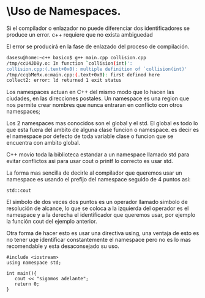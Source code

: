 \Uso de Namespaces.
===

Si el compilador o enlazador no puede diferenciar dos identificadores se
produce un error. c++ requiere que no exista ambiguedad

El error se producirá en la fase de enlazado del proceso de compilación.
```bash
dasesu@home:~c++ basico$ g++ main.cpp collision.cpp
/tmp/ccU4JD8y.o: In function `collision(int)':
collision.cpp:(.text+0x0): multiple definition of `collision(int)'
/tmp/ccqbMeRx.o:main.cpp:(.text+0x0): first defined here
collect2: error: ld returned 1 exit status
```

Los namespaces actuan en C++ del mismo modo que lo hacen las ciudades, en las
direcciones postales.
Un namespace es una region que nos permite crear nombres que nunca entraran en
conflicto con otros namespaces;

Los 2 namespaces mas conocidos son el global y el std.
El global es todo lo que esta fuera del ambito de alguna clase funcion o
namespace. es decir es el namespace por defecto de toda variable clase o
funcion que se encuentra con ambito global.

C++ movio toda la biblioteca estandar a un namespace llamado std para evitar
conflictos asi para usar cout o printf lo correcto es usar std.

La forma mas sencilla de decirle al compilador que queremos usar un namespace
es usando el prefijo del namespace seguido de 4 puntos asi:
```
std::cout 
```

El simbolo de dos veces dos puntos es un operador llamado simbolo de resolución
de alcance, lo que se coloca a la izquierda del operador es el namespace y a la
derecha el identificador que queremos usar, por ejemplo la función cout del
ejemplo anterior.

Otra forma de hacer esto es usar una directiva using, una ventaja
de esto es no tener uqe identificar constantemente el namespace pero no es lo
mas recomendable y esta desaconsejado su uso.
```
#include <iostream>
using namespace std;

int main(){
   cout << "sigamos adelante";
   return 0;
}
``` 


